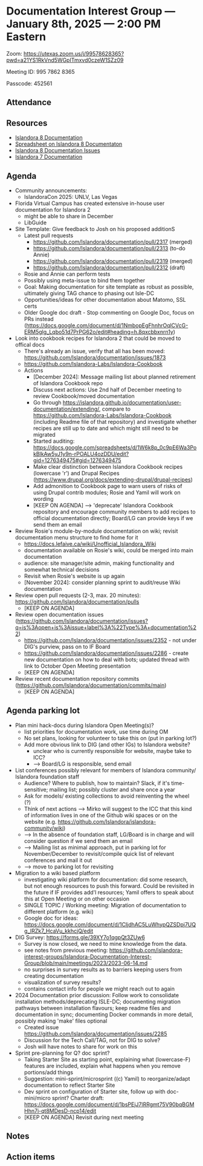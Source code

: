 # Documentation Interest Group — January 8th, 2025 — 2:00 PM Eastern

Zoom: https://utexas.zoom.us/j/99578628365?pwd=a21YS1RkVnd5WGpITmxvd0czeW1SZz09

Meeting ID: 995 7862 8365

Passcode: 452561

## Attendance

## Resources
* [Islandora 8 Documentation](https://islandora.github.io/documentation/)
* [Spreadsheet on Islandora 8 Documentaton](https://docs.google.com/spreadsheets/d/1E-kRw9xE60CKK0qL1-phzeVKjEZu3qBKZ9d3LH1hDEE/edit?usp=sharing)
* [Islandora 8 Documentation Issues](https://github.com/Islandora/documentation/issues?q=is%3Aopen+is%3Aissue+label%3A%22Type%3A+documentation%22)
* [Islandora 7 Documentation](https://wiki.lyrasis.org/display/ISLANDORA/Start)

## Agenda
- Community announcements:
    - IslandoraCon 2025: UNLV, Las Vegas
- Florida Virtual Campus has created extensive in-house user documentation for Islandora 2
    - might be able to share in December
    - LibGuide
- Site Template: Give feedback to Josh on his proposed additionS
    - Latest pull requests
        - https://github.com/Islandora/documentation/pull/2317 (merged)
        - https://github.com/Islandora/documentation/pull/2313 (to-do Annie)
        - https://github.com/Islandora/documentation/pull/2319 (merged)
        - https://github.com/Islandora/documentation/pull/2312 (draft)
    - Rosie and Annie can perform tests
    - Possibly using meta-issue to bind them together
    - Goal: Making documentation for site template as robust as possible, ultimately giving TAG chance to phasing out Isle-DC
    - Opportunities/ideas for other documentation about Matomo, SSL certs
    - Older Google doc draft - Stop commenting on Google Doc, focus on PRs instead (https://docs.google.com/document/d/1NmbopEgFhnhrOqlCVcG-ERM5glg_Lqbo51d7PrPG62o/edit#heading=h.8qxcbbxnrn1y)
- Look into cookbook recipes for Islandora 2 that could be moved to offical docs
    - There's already an issue, verify that all has been moved: https://github.com/Islandora/documentation/issues/1873
    - https://github.com/Islandora-Labs/Islandora-Cookbook
    - Actions
        - [December 2024]: Message mailing list about planned retirement of Islandora Cookbook repo
        - Discuss next actions: Use 2nd half of December meeting to review Cookbook/moved documentation
        - Go through https://islandora.github.io/documentation/user-documentation/extending/, compare to https://github.com/Islandora-Labs/Islandora-Cookbook (including Readme file of that repository) and investigate whether recipes are still up to date and which might still need to be migrated
        - Started auditing: https://docs.google.com/spreadsheets/d/1W6k8p_0c9pE6Wa3PokBlkAw5yJ1y9n-rPOALU4ozDDU/edit?gid=1276349475#gid=1276349475
        - Make clear distinction between Islandora Cookbook recipes (lowercase 'r') and Drupal Recipes (https://www.drupal.org/docs/extending-drupal/drupal-recipes)
        - Add admonition to Cookbook page to warn users of risks of using Drupal contrib modules; Rosie and Yamil will work on wording
        - [KEEP ON AGENDA] --> 'deprecate' Islandora Cookbook repository and encourage community members to add recipes to official documentation directly; Board/LG can provide keys if we send them an email
- Review Rosie's module-by-module documentation on wiki; revisit documentation menu structure to find home for it
    - https://docs.lefaive.ca/wiki/Unofficial_Islandora_Wiki 
    - documentation available on Rosie's wiki, could be merged into main documentation
    - audience: site manager/site admin, making functionality and somewhat technical decisions
    - Revisit when Rosie's website is up again
    - [November 2024]: consider planning sprint to audit/reuse Wiki documentation
- Review open pull requests (2-3, max. 20 minutes): https://github.com/Islandora/documentation/pulls
    - [KEEP ON AGENDA]
- Review open documentation issues (https://github.com/Islandora/documentation/issues?q=is%3Aopen+is%3Aissue+label%3A%22Type%3A+documentation%22)
    - https://github.com/Islandora/documentation/issues/2352 - not under DIG's purview, pass on to IF Board
    - https://github.com/Islandora/documentation/issues/2286 - create new documentation on how to deal with bots; updated thread with link to October Open Meeting presentation
    - [KEEP ON AGENDA]
- Review recent documentation repository commits (https://github.com/Islandora/documentation/commits/main)
    - [KEEP ON AGENDA] 

## Agenda parking lot
- Plan mini hack-docs during Islandora Open Meeting(s)?
    - list priorities for documentation work, use time during OM
    - No set plans, looking for volunteer to take this on (put in parking lot?)
  - Add more obvious link to DIG (and other IGs) to Islandora website?
    - unclear who is currently responsible for website, maybe take to ICC?
    - --> Board/LG is responsible, send email
- List conferences possibly relevant for members of Islandora community/ Islandora foundation staff
    - Audience? Where to publish, how to maintain? Slack, if it's time-sensitive; mailing list; possibly cluster and share once a year
    - Ask for models/ existing collections to avoid reinventing the wheel (?)
    - Think of next actions --> Mirko will suggest to the ICC that this kind of information lives in one of the Github wiki spaces or on the website (e.g. https://github.com/Islandora/islandora-community/wiki)
    - --> In the absence of foundation staff, LG/Board is in charge and will consider question if we send them an email
    - --> Mailing list as minimal approach, put in parking lot for November/December to revisit/compile quick list of relevant conferences and mail it out
    - --> move to parking lot for revisiting
- Migration to a wiki based platform
  - investigating wiki platform for documentation: did some research, but not enough resources to push this forward. Could be revisited in the future if IF provides add'l resources; Yamil offers to speak about this at Open Meeting or on other occasion
  - SINGLE TOPIC / Working meeting: Migration of documentation to different platform (e.g. wiki)
  - Google doc for ideas: https://docs.google.com/document/d/1CIjdhAC5LuWhypQZSDpj7UQg_IRZk7_HcaVu_kkhcjQ/edit
- DIG Survey: https://forms.gle/39XY7o1qgpQt3ZUw6
  - Survey is now closed, we need to mine knowledge from the data.
  - see notes from previous meeting: https://github.com/islandora-interest-groups/Islandora-Documentation-Interest-Group/blob/main/meetings/2023/2023-06-14.md
  - no surprises in survey results as to barriers keeping users from creating documentation
  - visualization of survey results?
  - contains contact info for people we might reach out to again
- 2024 Documentation prior discussion: Follow work to consolidate installation methods/deprecating ISLE-DC; documenting migration pathways between installation flavours; keep readme files and documentation in sync; documenting Docker commands in more detail, possibly making 'make' files optional
    - Created issue https://github.com/Islandora/documentation/issues/2285
    - Discussion for the Tech Call/TAG, not for DIG to solve?
    - Josh will have notes to share for work on this
- Sprint pre-planning for Q? doc sprint?
    - Taking Starter Site as starting point, explaining what (lowercase-F) features are included, explain what happens when you remove portions/add things
    - Suggestion: mini-sprint/microsprint ((c) Yamil) to reorganize/adapt documentation to reflect Starter Site
    - Dev sprint on configuration of Starter site, follow up with doc-mini/micro sprint? Charter draft: https://docs.google.com/document/d/1bsPEjJ7lRRgmt75V90bqBGMHhn7i-qt8MDesD-ncp14/edit
    - [KEEP ON AGENDA] Revisit during next meeting

## Notes

## Action items
